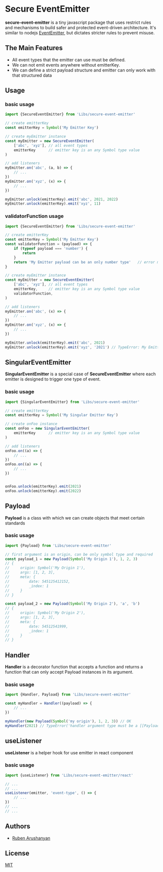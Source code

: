 # Secure EventEmitter

**secure-event-emitter** is a tiny javascript package that uses restrict rules and mechanisms to build safer and protected event-driven architecture. It's similar to nodejs [EventEmitter](https://nodejs.org/api/events.html), but dictates stricter rules to prevent misuse.

## The Main Features

- All event types that the emitter can use must be defined․
- We can not emit events anywhere without emitterKey․
- We can define a strict payload structure and emitter can only work with that structured data

## Usage

### basic usage

```js
import {SecureEventEmitter} from 'Libs/secure-event-emitter'

// create emitterKey
const emitterKey = Symbol('My Emitter Key')

// create myEmitter instance
const myEmitter = new SecureEventEmitter(
    ['abc', 'xyz'], // all event types
    emitterKey      // emitter key is an any Symbol type value
)

// add listeners
myEmitter.on('abc', (a, b) => {
    // ...
})
myEmitter.on('xyz', (x) => {
    // ...
})

myEmitter.unlock(emitterKey).emit('abc', 2021, 2022)
myEmitter.unlock(emitterKey).emit('xyz', 11)

```

### validatorFunction usage

```js
import {SecureEventEmitter} from 'Libs/secure-event-emitter'

// create emitterKey
const emitterKey = Symbol('My Emitter Key')
const validatorFunction = (payload) => {
    if (typeof payload === 'number') {
        return
    }
    return 'My Emitter payload can be an only number type'   // error message
}

// create myEmitter instance
const myEmitter = new SecureEventEmitter(
    ['abc', 'xyz'], // all event types
    emitterKey,     // emitter key is an any Symbol type value
    validatorFunction,
)

// add listeners
myEmitter.on('abc', (x) => {
    // ...
})
myEmitter.on('xyz', (x) => {
    // ...
})

myEmitter.unlock(emitterKey).emit('abc', 2021)
myEmitter.unlock(emitterKey).emit('xyz', '2021') // TypeError: My Emitter payload can be an only number type

```

## SingularEventEmitter

**SingularEventEmitter** is a special case of **SecureEventEmitter** where each emitter is designed to trigger one type of event․

### basic usage

```js
import {SingularEventEmitter} from 'Libs/secure-event-emitter'

// create emitterKey
const emitterKey = Symbol('My Singular Emitter Key')

// create onFoo instance
const onFoo = new SingularEventEmitter(
    emitterKey      // emitter key is an any Symbol type value
)

// add listeners
onFoo.on((a) => {
    // ...
})
onFoo.on((a) => {
    // ...
})


onFoo.unlock(emitterKey).emit(2021)
onFoo.unlock(emitterKey).emit(2022)

```

## Payload

**Payload** is a class with which we can create objects that meet certain standards

### basic usage

```js
import {Payload} from 'Libs/secure-event-emitter'

// first argument is an origin, can be only symbol type and required
const payload_1 = new Payload(Symbol('My Origin 1'), 1, 2, 3)
// {
//     origin: Symbol('My Origin 1'),
//     args: [1, 2, 3],
//     meta: {
//         date: 545125412152,
//         _index: 1
//     }
// }

const payload_2 = new Payload(Symbol('My Origin 2'), 'a', 'b')
// {
//     origin: Symbol('My Origin 2'),
//     args: [1, 2, 3],
//     meta: {
//         date: 54512541999,
//         _index: 1
//     }
// }

```

## Handler

**Handler** is a decorator function that accepts a function and returns a function that can only accept Payload instances in its argument.

### basic usage

```js
import {Handler, Payload} from 'Libs/secure-event-emitter'

const myHandler = Handler((payload) => {
    // ...
})

myHandler(new Payload(Symbol('my origin'), 1, 2, 3)) // OK
myHandler(2021) // TypeError('handler argument type must be a [[Payload]] class objects')


```

## useListener

**useListener** is a helper hook for use emitter in react component

### basic usage

```js
import {useListener} from 'Libs/secure-event-emitter/react'

// ...
// ...
useListener(emitter, 'event-type', () => {
    // ...
})
// ...
// ...


```

## Authors

- [Ruben Arushanyan](https://github.com/ruben-arushanyan)

## License

[MIT](https://github.com/ruben-arushanyan/secure-event-emitter/blob/master/LICENSE)
